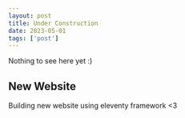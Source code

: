 ```yaml
---
layout: post
title: Under Construction
date: 2023-05-01
tags: ['post']
---
```

Nothing to see here yet :)
 <!-- excerpt -->
## New Website
Building new website using eleventy framework <3